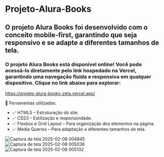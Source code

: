 # Projeto-Alura-Books
## O projeto Alura Books foi desenvolvido com o conceito mobile-first, garantindo que seja responsivo e se adapte a diferentes tamanhos de tela.
### O projeto Alura Books está disponível online! Você pode acessá-lo diretamente pelo link hospedado na Vercel, garantindo uma navegação fluida e responsiva em qualquer dispositivo. Clique no link abaixo para explorar:
https://projeto-alura-books-zeta.vercel.app/

📌 Ferramentas utilizadas:
* ✅ HTML5 – Estruturação do site.
* ✅ CSS3 – Estilização e responsividade.
* ✅ Flexbox e Grid Layout – Para organização dos elementos na página.
* ✅ Media Queries – Para adaptação a diferentes tamanhos de tela.





![Captura de tela 2025-02-08 004845](https://github.com/user-attachments/assets/21ba7341-270e-472f-8f41-b73f391863b9)
![Captura de tela 2025-02-08 005036](https://github.com/user-attachments/assets/87b28541-3b8d-470b-bc1f-a7784c2a6117)
![Captura de tela 2025-02-08 005132](https://github.com/user-attachments/assets/263ee409-877a-4242-a572-91e7c5edd784)
